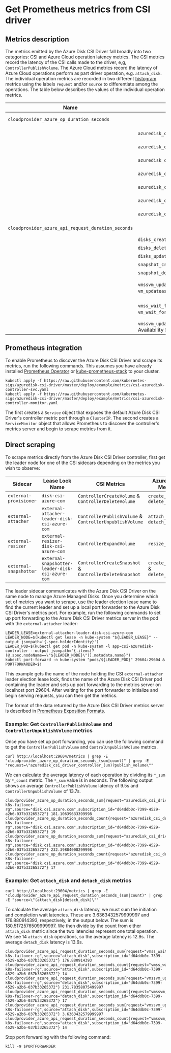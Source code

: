 # Get Prometheus metrics from CSI driver

## Metrics description

The metrics emitted by the Azure Disk CSI Driver fall broadly into two categories: CSI and Azure Cloud operation latency metrics. The CSI metrics record the latency of the CSI calls made to the driver, e,g, `ControllerPublishVolume`. The Azure Cloud metrics record the latency of Azure Cloud operations perform as part driver operation, e.g. `attach_disk`. The individual operation metrics are recorded in two different [histogram](https://prometheus.io/docs/concepts/metric_types/#histogram) metrics using the labels `request` and/or `source` to differentiate among the operations. The table below describes the values of the individual operation metrics.

| Name | `request` | `source` | Description |
|------|-----------|----------|-------------|
| `cloudprovider_azure_op_duration_seconds` | | | Records the CSI operation metrics |
| | `azuredisk_csi_driver_controller_create_volume` | `disk.csi.azure.com` | `ControllerCreateVolume` latency |
| | `azuredisk_csi_driver_controller_delete_volume` | `disk.csi.azure.com` | `ControllerDeleteVolume` latency |
| | `azuredisk_csi_driver_controller_expand_volume` | `disk.csi.azure.com` | `ControllerExpandVolume` latency |
| | `azuredisk_csi_driver_controller_create_snapshot` | `disk.csi.azure.com` | `ControllerCreateSnapshot` latency |
| | `azuredisk_csi_driver_controller_delete_snapshot` | `disk.csi.azure.com` | `ControllerDeleteSnapshot` latency |
| | `azuredisk_csi_driver_controller_publish_volume` | `disk.csi.azure.com` | `ControllerPublishVolume` latency |
| | `azuredisk_csi_driver_controller_unpublish_volume` | `disk.csi.azure.com` | `ControllerUnpublishVolume` latency |
| `cloudprovider_azure_api_request_duration_seconds` | | | Records the Azure Cloud operation metrics |
| | `disks_create_or_update` | | `create_disk` latency |
| | `disks_delete` | | `delete_disk` latency |
| | `disks_update` | | `resize_disk` latency |
| | `snapshot_create_or_update` | | `create_snapshot` latency |
| | `snapshot_delete` | | `delete_snapshot` latency |
| | `vmssvm_updateasync` (VM Scale Set) or `vm_updateasync` (VM Availability Set) | `attach_disk` | Initiation latency of an asynchronous `attach_disk` operation |
| | `vmss_wait_for_update_result` (VM Scale Set) or `vm_wait_for_update_result` (VM Availability Set)  | `attach_disk` | Completion wait latency of an asynchronous `attach_disk` operation |
| | `vmssvm_update` (VM Scale Set) or `vm_update` (VM Availability Set)  | `detach_disk` | `detach_disk` latency |

## Prometheus integration

To enable Prometheus to discover the Azure Disk CSI Driver and scrape its metrics, run the following commands. This assumes you have already installed [Prometheus Operator](https://github.com/prometheus-operator/prometheus-operator) or [kube-prometheus-stack](https://github.com/prometheus-community/helm-charts/tree/main/charts/kube-prometheus-stack) to your cluster.

```console
kubectl apply -f https://raw.githubusercontent.com/kubernetes-sigs/azuredisk-csi-driver/master/deploy/example/metrics/csi-azuredisk-controller-svc.yaml
kubectl apply -f https://raw.githubusercontent.com/kubernetes-sigs/azuredisk-csi-driver/master/deploy/example/metrics/csi-azuredisk-controller-monitor.yaml
```

The first creates a `Service` object that exposes the default Azure Disk CSI Driver's controller metric port through a `ClusterIP`. The second creates a `ServiceMonitor` object that allows Prometheus to discover the controller's metrics server and begin to scrape metrics from it.

## Direct scraping

To scrape metrics directly from the Azure Disk CSI Driver controller, first get the leader node for one of the CSI sidecars depending on the metrics you wish to observe:

| Sidecar | Lease Lock Name | CSI Metrics | Azure Cloud Metrics |
|---------|-----------------|-------------|---------------------|
| `external-provisioner` | `disk-csi-azure-com` | `ControllerCreateVolume` & `ControllerDeleteVolume` | `create_disk` & `delete_disk` |
| `external-attacher` | `external-attacher-leader-disk-csi-azure-com` | `ControllerPublishVolume` & `ControllerUnpublishVolume` | `attach_disk` & `detach_disk` |
| `external-resizer` | `external-resizer-disk-csi-azure-com` | `ControllerExpandVolume` | `resize_disk` |
| `external-snapshotter` | `external-snapshotter-leader-disk-csi-azure-com` | `ControllerCreateSnapshot` & `ControllerDeleteSnapshot` | `create_snapshot` & `delete_snapshot` |

The leader sidecar communicates with the Azure Disk CSI Driver on the same node to manage Azure Managed Disks. Once you determine which set of metrics you want to scrape, use the leader election lease name to find the current leader and set up a local port forwarder to the Azure Disk CSI Driver's metrics port. For example, run the following commands to set up port forwarding to the Azure Disk CSI Driver metrics server in the pod with the `external-attacher` leader:

```console
LEADER_LEASE=external-attacher-leader-disk-csi-azure-com
LEADER_NODE=$(kubectl get lease -n kube-system "${LEADER_LEASE}" --output jsonpath='{.spec.holderIdentity}')
LEADER_POD=$(kubectl get pod -n kube-system -l app=csi-azuredisk-controller --output jsonpath="{.items[?(@.spec.nodeName==\"${LEADER_NODE}\")].metadata.name}")
kubectl port-forward -n kube-system "pods/${LEADER_POD}" 29604:29604 &
PORTFORWARDER=$!
```

This example gets the name of the node holding the CSI `external-attacher` leader election lease lock, finds the name of the Azure Disk CSI Driver pod containing the leader and sets up port forwarding to the metrics server on localhost port 29604. After waiting for the port forwarder to initialize and begin serving requests, you can then get the metrics.

The format of the data returned by the Azure Disk CSI Driver metrics server is described in [Prometheus Exposition Formats](https://prometheus.io/docs/instrumenting/exposition_formats/).

### Example: Get `ControllerPublishVolume` and `ControllerUnpublishVolume` metrics

Once you have set up port forwarding, you can use the following command to get the `ControllerPublishVolume` and `ControlUnpublishVolume` metrics.

```console
curl http://localhost:29604/metrics | grep -E "cloudprovider_azure_op_duration_seconds_(sum|count)" | grep -E "request=\"azuredisk_csi_driver_controller_(un)?publish_volume\""
```

We can calculate the average latency of each operation by dividing its `*_sum` by `*_count` metric. The `*_sum` value is in seconds. The following output shows an average `ControllerPublishVolume` latency of 9.5s and `ControllerUnpublishVolume` of 13.7s.

```
cloudprovider_azure_op_duration_seconds_sum{request="azuredisk_csi_driver_controller_publish_volume",resource_group="edreed-k8s-failover-rg",source="disk.csi.azure.com",subscription_id="d64ddb0c-7399-4529-a2b6-037b33265372"} 181.10639633399998
cloudprovider_azure_op_duration_seconds_count{request="azuredisk_csi_driver_controller_publish_volume",resource_group="edreed-k8s-failover-rg",source="disk.csi.azure.com",subscription_id="d64ddb0c-7399-4529-a2b6-037b33265372"} 19
cloudprovider_azure_op_duration_seconds_sum{request="azuredisk_csi_driver_controller_unpublish_volume",resource_group="edreed-k8s-failover-rg",source="disk.csi.azure.com",subscription_id="d64ddb0c-7399-4529-a2b6-037b33265372"} 232.39884008299998
cloudprovider_azure_op_duration_seconds_count{request="azuredisk_csi_driver_controller_unpublish_volume",resource_group="edreed-k8s-failover-rg",source="disk.csi.azure.com",subscription_id="d64ddb0c-7399-4529-a2b6-037b33265372"} 17
```

### Example: Get `attach_disk` and `detach_disk` metrics

```console
curl http://localhost:29604/metrics | grep -E "cloudprovider_azure_api_request_duration_seconds_(sum|count)" | grep -E "source=\"(attach_disk|detach_disk)\""
```

To calculate the average `attach_disk` latency, we must sum the initiation and completion wait latencies. These are 3.6363432579999997 and 176.880914393, respectively, in the output below. The sum is 180.5172576509999997. We then divide by the count from either `attach_disk` metric since the two latencies represent one total operation. We see 14 `attach_disk` operations, so the average latency is 12.9s. The average `detach_disk` latency is 13.6s.

```console
cloudprovider_azure_api_request_duration_seconds_sum{request="vmss_wait_for_update_result",resource_group="edreed-k8s-failover-rg",source="attach_disk",subscription_id="d64ddb0c-7399-4529-a2b6-037b33265372"} 176.880914393
cloudprovider_azure_api_request_duration_seconds_count{request="vmss_wait_for_update_result",resource_group="edreed-k8s-failover-rg",source="attach_disk",subscription_id="d64ddb0c-7399-4529-a2b6-037b33265372"} 14
cloudprovider_azure_api_request_duration_seconds_sum{request="vmssvm_update",resource_group="edreed-k8s-failover-rg",source="detach_disk",subscription_id="d64ddb0c-7399-4529-a2b6-037b33265372"} 231.78358075499997
cloudprovider_azure_api_request_duration_seconds_count{request="vmssvm_update",resource_group="edreed-k8s-failover-rg",source="detach_disk",subscription_id="d64ddb0c-7399-4529-a2b6-037b33265372"} 17
cloudprovider_azure_api_request_duration_seconds_sum{request="vmssvm_updateasync",resource_group="edreed-k8s-failover-rg",source="attach_disk",subscription_id="d64ddb0c-7399-4529-a2b6-037b33265372"} 3.6363432579999997
cloudprovider_azure_api_request_duration_seconds_count{request="vmssvm_updateasync",resource_group="edreed-k8s-failover-rg",source="attach_disk",subscription_id="d64ddb0c-7399-4529-a2b6-037b33265372"} 14
```

Stop port forwarding with the following command:

```console
kill -9 $PORTFORWARDER
```
